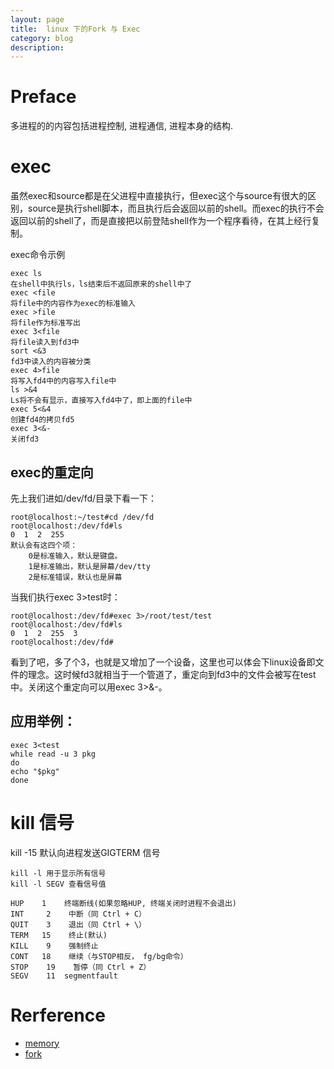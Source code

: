 ```yaml
---
layout: page
title:	linux 下的Fork 与 Exec
category: blog
description: 
---
```

# Preface
多进程的的内容包括进程控制, 进程通信, 进程本身的结构.

# exec
虽然exec和source都是在父进程中直接执行，但exec这个与source有很大的区别，source是执行shell脚本，而且执行后会返回以前的shell。而exec的执行不会返回以前的shell了，而是直接把以前登陆shell作为一个程序看待，在其上经行复制。

exec命令示例

    exec ls
    在shell中执行ls，ls结束后不返回原来的shell中了
    exec <file
    将file中的内容作为exec的标准输入
    exec >file
    将file作为标准写出
    exec 3<file
    将file读入到fd3中
    sort <&3
    fd3中读入的内容被分类
    exec 4>file
    将写入fd4中的内容写入file中
    ls >&4
    Ls将不会有显示，直接写入fd4中了，即上面的file中
    exec 5<&4
    创建fd4的拷贝fd5
    exec 3<&-
    关闭fd3

## exec的重定向

先上我们进如/dev/fd/目录下看一下：

    root@localhost:~/test#cd /dev/fd
    root@localhost:/dev/fd#ls
    0  1  2  255
    默认会有这四个项：
		0是标准输入，默认是键盘。
		1是标准输出，默认是屏幕/dev/tty
		2是标准错误，默认也是屏幕

当我们执行exec 3>test时：

    root@localhost:/dev/fd#exec 3>/root/test/test 
    root@localhost:/dev/fd#ls
    0  1  2  255  3
    root@localhost:/dev/fd#

看到了吧，多了个3，也就是又增加了一个设备，这里也可以体会下linux设备即文件的理念。这时候fd3就相当于一个管道了，重定向到fd3中的文件会被写在test中。关闭这个重定向可以用exec 3>&-。

## 应用举例：

    exec 3<test
    while read -u 3 pkg
    do
    echo "$pkg"
    done

# kill 信号
kill -15 默认向进程发送GIGTERM 信号

	kill -l 用于显示所有信号
	kill -l SEGV 查看信号值

	HUP    1    终端断线(如果忽略HUP, 终端关闭时进程不会退出)
	INT     2    中断（同 Ctrl + C）
	QUIT    3    退出（同 Ctrl + \）
	TERM   15    终止(默认)
	KILL    9    强制终止
	CONT   18    继续（与STOP相反， fg/bg命令）
	STOP    19    暂停（同 Ctrl + Z）
	SEGV	11	segmentfault

# Rerference
- [memory]   
- [fork]  

[fork]: http://www.cnblogs.com/hicjiajia/archive/2011/01/20/1940154.html "x1"
[memory]: http://arhythmically40.rssing.com/chan-19541204/all_p4.html#item76
[fork exec]: http://www.cnblogs.com/hicjiajia/archive/2011/01/20/1940154.html
